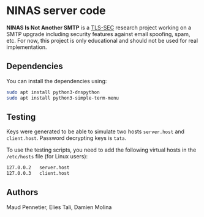 # NINAS server code
__NINAS Is Not Another SMTP__ is a [TLS-SEC](https://tls-sec.github.io/) research project working on a SMTP upgrade including security features against email spoofing, spam, etc. For now, this project is only educational and should not be used for real implementation.

## Dependencies
You can install the dependencies using:
```bash
sudo apt install python3-dnspython
sudo apt install python3-simple-term-menu
```

## Testing
Keys were generated to be able to simulate two hosts `server.host` and `client.host`. Password decrypting keys is `tata`.

To use the testing scripts, you need to add the following virtual hosts in the `/etc/hosts` file (for Linux users):
```bash
127.0.0.2	server.host
127.0.0.3	client.host
```

## Authors
Maud Pennetier, Elies Tali, Damien Molina
